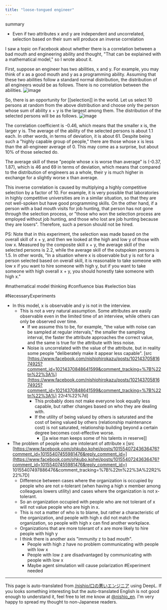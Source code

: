```yaml
---
title: "loose-tongued engineer"
---
```


summary
- Even if two attributes x and y are independent and uncorrelated, selection based on their sum will produce an inverse correlation

I saw a topic on Facebook about whether there is a correlation between a bad mouth and engineering ability and thought, "That can be explained with a mathematical model," so I wrote about it.

First, suppose an engineer has two abilities, x and y. For example, you may think of x as a good mouth and y as a programming ability.
Assuming that these two abilities follow a standard normal distribution, the distribution of all engineers would be as follows. There is no correlation between the abilities.
![image](https://gyazo.com/8673b7bdec64253813327fe3415127e3/thumb/1000)

So, there is an opportunity for [[selection]] in the world. Let us select 10 persons at random from the above distribution and choose only the person whose sum of ability x + y is the largest among them. The distribution of the selected persons will be as follows.
![image](https://gyazo.com/686eda5ffa9425ed9f25a360360945f1/thumb/1000)

The correlation coefficient is -0.46, which means that the smaller x is, the larger y is.
The average of the ability of the selected persons is about 1.1 each. In other words, in terms of deviation, it is about 61.
Despite being such a "highly capable group of people," there are those whose x is less than the all-engineer average of 0.
This may come as a surprise, but about 10% of those selected do.

The average skill of these "people whose x is worse than average" is (-0.37, 1.87), which is 46 and 69 in terms of deviation, which means that compared to the distribution of engineers as a whole, their y is much higher in exchange for a slightly worse x than average.

This inverse correlation is caused by multiplying a highly competitive selection by a factor of 10. For example, it is very possible that laboratories in highly competitive universities are in a similar situation, so that they are not well-spoken but have good programming skills.
On the other hand, if a person with a bad mouth visits for job hunting, that person has not gone through the selection process, or "those who won the selection process are employed without job hunting, and those who lost are job hunting because they are losers". Therefore, such a person should not be hired.

PS: Note that in this experiment, the selection was made based on the overall skill of x + y, and then we looked at the high and low y of those with low x.
Measured by the composite skill x + y, the average skill of the selected persons is 2.2, while the average skill of the outspoken persons is 1.5.
In other words, "In a situation where x is observable but y is not for a person selected based on overall skill, it is reasonable to take someone with low x if you want to hire someone with high y, but if you want to take someone with high overall x + y, you should honestly take someone with high x."

#mathematical model thinking #confluence bias #selection bias

#NecessaryExperiments
- In this model, x is observable and y is not in the interview.
    - This is not a very natural assumption. Some attributes are easily observable even in the limited time of an interview, while others can only be observed over time.
        - If we assume this to be, for example, "the value with noise can be sampled at regular intervals," the smaller the sampling interval, the faster the attribute approaches the correct value, and the same is true for the attribute with less noise.
        - Noise is uncorrelated with the value of the attribute, but in reality some people "deliberately make it appear less capable". [src [https://www.facebook.com/nishiohirokazu/posts/10214370581674925?comment_id=10214370848641599&comment_tracking=%7B%22tn%22%3A%](https://www.facebook.com/nishiohirokazu/posts/10214370581674925?comment_id=10214370848641599&comment_tracking=%7B%22tn%22%3A%) 22r4%22%7d]
            - This probably does not make everyone look equally less capable, but rather changes based on who they are dealing with.
            - If the utility of being valued by others is saturated and the cost of being valued by others (relationship maintenance cost) is not saturated, relationship building beyond a certain degree becomes cost-effective worse.
                - [[a wise man keeps some of his talents in reserve]]
- The problem of people who are intolerant of attribute x [src [https://www.facebook.com/ohkubo.kohei/posts/10155407243636476?comment_id=10155407455981476&reply_comment_id=](https://www.facebook.com/ohkubo.kohei/posts/10155407243636476?comment_id=10155407455981476&reply_comment_id=) 10155407497886476&comment_tracking=%7B%22tn%22%3A%22R2%22%7D]
    - Difference between cases where the organization is occupied by people who are not x-tolerant (when having a high x member among colleagues lowers utility) and cases where the organization is not x-tolerant.
    - So an organization occupied with people who are not tolerant of x will not value people who are high in x.
    - This is not a matter of who is to blame, but rather a characteristic of the organization, and people with high x did not match the organization, so people with high x can find another workplace.
    - Organizations that are more tolerant of x are more likely to hire people with high y
    - I think there is another axis "immunity z to bad mouth".
        - People with high z have no problem communicating with people with low x
        - People with low z are disadvantaged by communicating with people with low x
        - Maybe agent simulation will cause polarization #Experiment needed

---
This page is auto-translated from [/nishio/口の悪いエンジニア](https://scrapbox.io/nishio/口の悪いエンジニア) using DeepL. If you looks something interesting but the auto-translated English is not good enough to understand it, feel free to let me know at [@nishio_en](https://twitter.com/nishio_en). I'm very happy to spread my thought to non-Japanese readers.